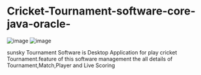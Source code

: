 # Cricket-Tournament-software-core-java-oracle-
![image](https://drive.google.com/uc?export=view&id=133QHx5gnPwPG9-ZJNn4GboihRNRG_z4R) ![image](https://drive.google.com/uc?export=view&id=133QHx5gnPwPG9-ZJNn4GboihRNRG_z4R)


sunsky Tournament Software is Desktop Application for play cricket Tournament.feature of this software management the all details of Tournament,Match,Player and Live Scoring
